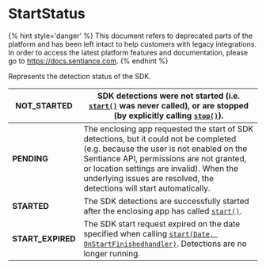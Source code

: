 # StartStatus

{% hint style='danger' %} This document refers to deprecated parts of the platform and has been left intact to help customers with legacy integrations. In order to access the latest platform features and documentation, please go to https://docs.sentiance.com. {% endhint %}

Represents the detection status of the SDK.

| **NOT\_STARTED**   | SDK detections were not started (i.e. [`start()`](../sentiance.md#start) was never called), or are stopped (by explicitly calling [`stop()`](../sentiance.md#stop)).                                                                                                                                 |
| ------------------ | ---------------------------------------------------------------------------------------------------------------------------------------------------------------------------------------------------------------------------------------------------------------------------------------------------- |
| **PENDING**        | The enclosing app requested the start of SDK detections, but it could not be completed (e.g. because the user is not enabled on the Sentiance API, permissions are not granted, or location settings are invalid). When the underlying issues are resolved, the detections will start automatically. |
| **STARTED**        | The SDK detections are successfully started after the enclosing app has called [`start()`](../sentiance.md#start).                                                                                                                                                                                   |
| **START\_EXPIRED** | The SDK start request expired on the date specified when calling [`start(Date, OnStartFinishedhandler)`](../sentiance.md#start-1). Detections are no longer running.                                                                                                                                 |

